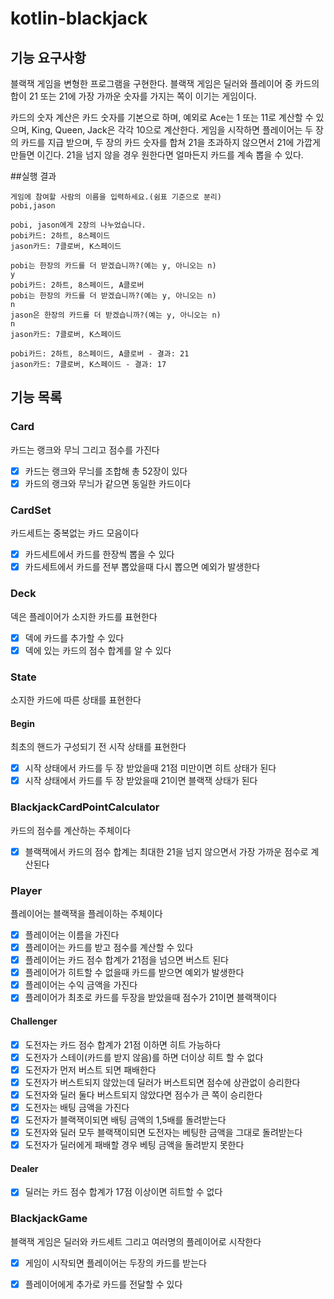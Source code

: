 # kotlin-blackjack

## 기능 요구사항
블랙잭 게임을 변형한 프로그램을 구현한다. 블랙잭 게임은 딜러와 플레이어 중 카드의 합이 21 또는 21에 가장 가까운 숫자를 가지는 쪽이 이기는 게임이다.

카드의 숫자 계산은 카드 숫자를 기본으로 하며, 예외로 Ace는 1 또는 11로 계산할 수 있으며, King, Queen, Jack은 각각 10으로 계산한다.
게임을 시작하면 플레이어는 두 장의 카드를 지급 받으며, 두 장의 카드 숫자를 합쳐 21을 초과하지 않으면서 21에 가깝게 만들면 이긴다. 21을 넘지 않을 경우 원한다면 얼마든지 카드를 계속 뽑을 수 있다.

##실행 결과
```
게임에 참여할 사람의 이름을 입력하세요.(쉼표 기준으로 분리)
pobi,jason

pobi, jason에게 2장의 나누었습니다.
pobi카드: 2하트, 8스페이드
jason카드: 7클로버, K스페이드

pobi는 한장의 카드를 더 받겠습니까?(예는 y, 아니오는 n)
y
pobi카드: 2하트, 8스페이드, A클로버
pobi는 한장의 카드를 더 받겠습니까?(예는 y, 아니오는 n)
n
jason은 한장의 카드를 더 받겠습니까?(예는 y, 아니오는 n)
n
jason카드: 7클로버, K스페이드

pobi카드: 2하트, 8스페이드, A클로버 - 결과: 21
jason카드: 7클로버, K스페이드 - 결과: 17
```

## 기능 목록
### Card
카드는 랭크와 무늬 그리고 점수를 가진다
- [x] 카드는 랭크와 무늬를 조합해 총 52장이 있다
- [x] 카드의 랭크와 무늬가 같으면 동일한 카드이다

### CardSet
카드세트는 중복없는 카드 모음이다
- [x] 카드세트에서 카드를 한장씩 뽑을 수 있다
- [x] 카드세트에서 카드를 전부 뽑았을때 다시 뽑으면 예외가 발생한다

### Deck
덱은 플레이어가 소지한 카드를 표현한다
- [x] 덱에 카드를 추가할 수 있다
- [x] 덱에 있는 카드의 점수 합계를 알 수 있다

### State
소지한 카드에 따른 상태를 표현한다
#### Begin
최초의 핸드가 구성되기 전 시작 상태를 표현한다
- [x] 시작 상태에서 카드를 두 장 받았을때 21점 미만이면 히트 상태가 된다
- [x] 시작 상태에서 카드를 두 장 받았을때 21이면 블랙잭 상태가 된다

### BlackjackCardPointCalculator
카드의 점수를 계산하는 주체이다
- [x] 블랙잭에서 카드의 점수 합계는 최대한 21을 넘지 않으면서 가장 가까운 점수로 계산된다

### Player
플레이어는 블랙잭을 플레이하는 주체이다
- [x] 플레이어는 이름을 가진다
- [x] 플레이어는 카드를 받고 점수를 계산할 수 있다
- [x] 플레이어는 카드 점수 합계가 21점을 넘으면 버스트 된다
- [x] 플레이어가 히트할 수 없을때 카드를 받으면 예외가 발생한다
- [x] 플레이어는 수익 금액을 가진다
- [x] 플레이어가 최초로 카드를 두장을 받았을때 점수가 21이면 블랙잭이다
#### Challenger
- [x] 도전자는 카드 점수 합계가 21점 이하면 히트 가능하다
- [x] 도전자가 스테이(카드를 받지 않음)를 하면 더이상 히트 할 수 없다
- [x] 도전자가 먼저 버스트 되면 패배한다
- [x] 도전자가 버스트되지 않았는데 딜러가 버스트되면 점수에 상관없이 승리한다
- [x] 도전자와 딜러 둘다 버스트되지 않았다면 점수가 큰 쪽이 승리한다
- [x] 도전자는 배팅 금액을 가진다
- [x] 도전자가 블랙잭이되면 배팅 금액의 1,5배를 돌려받는다
- [x] 도전자와 딜러 모두 블랙잭이되면 도전자는 베팅한 금액을 그대로 돌려받는다
- [x] 도전자가 딜러에게 패배할 경우 베팅 금액을 돌려받지 못한다
#### Dealer
- [x] 딜러는 카드 점수 합계가 17점 이상이면 히트할 수 없다

### BlackjackGame
블랙잭 게임은 딜러와 카드세트 그리고 여러명의 플레이어로 시작한다
- [x] 게임이 시작되면 플레이어는 두장의 카드를 받는다
- [x] 플레이어에게 추가로 카드를 전달할 수 있다

